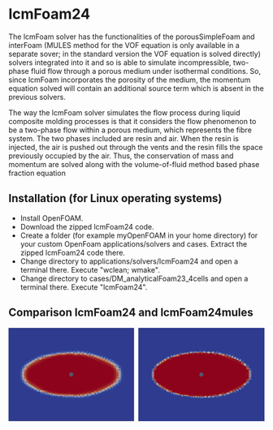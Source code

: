 # lcmFoam24

The lcmFoam solver has the functionalities of the porousSimpleFoam and interFoam (MULES method for the VOF equation is only available in a separate sover; in the standard version the VOF equation is solved directly) solvers integrated into it and so is able to simulate incompressible, two-phase fluid flow through a porous medium under isothermal conditions. So, since lcmFoam incorporates the porosity of the medium, the momentum equation solved will contain an additional source term which is absent in the previous solvers.

The way the lcmFoam solver simulates the flow process during liquid composite molding processes is that it considers the flow phenomenon to be a two-phase flow within a porous medium, which represents the fibre system. The two phases included are resin and air. When the resin is injected, the air is pushed out through the vents and the resin fills the space previously occupied by the air. Thus, the conservation of mass and momentum are solved along with the volume-of-fluid method based phase fraction equation

## Installation (for Linux operating systems)

- Install OpenFOAM.
- Download the zipped lcmFoam24 code.
- Create a folder (for example myOpenFOAM in your home directory) for your custom OpenFoam applications/solvers and cases. Extract the zipped lcmFoam24 code there. 
- Change directory to applications/solvers/lcmFoam24 and open a terminal there. Execute "wclean; wmake".
- Change directory to cases/DM_analyticalFoam23_4cells and open a terminal there. Execute "lcmFoam24".

## Comparison lcmFoam24 and lcmFoam24mules
![Comparison lcmFoam24 and lcmFoam24mules](comparison_lcmFoam24_lcmFoam24mules.png)

